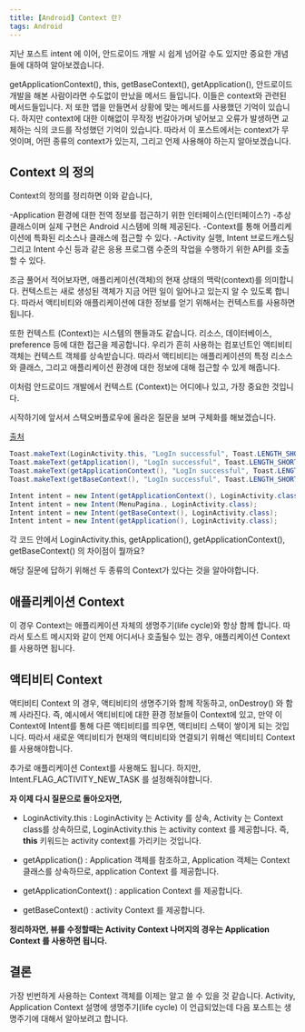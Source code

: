 ```yaml
---
title: [Android] Context 란?
tags: Android 
---
```

 
지난 포스트 intent 에 이어, 안드로이드 개발 시 쉽게 넘어갈 수도 있지만 중요한 개념들에 대하여 알아보겠습니다. 

getApplicationContext(), this, getBaseContext(), getApplication(), 안드로이드 개발을 해본 사람이라면 수도없이 만났을 메서드 들입니다. 이들은 context와 관련된 메서드들입니다. 저 또한 앱을 만들면서 상황에 맞는 메서드를 사용했던 기억이 있습니다. 하지만 context에 대한 이해없이 무작정 번갈아가며 넣어보고 오류가 발생하면 교체하는 식의 코드를 작성했던 기억이 있습니다. 따라서 이 포스트에서는 context가 무엇이며, 어떤 종류의 context가 있는지, 그리고 언제 사용해야 하는지 알아보겠습니다. 

## Context 의 정의 
Context의 정의를 정리하면 이와 같습니다, 

-Application 환경에 대한 전역 정보를 접근하기 위한 인터페이스(인터페이스?)
-추상 클래스이며 실제 구현은 Android 시스템에 의해 제공된다. 
-Context를 통해 어플리케이션에 특화된 리소스나 클래스에 접근할 수 있다. 
-Activity 실행, Intent 브로드캐스팅 그리고 Intent 수신 등과 같은 응용 프로그램 수준의 작업을 수행하기 위한 API를 호출할 수 있다. 

조금 풀어서 적어보자면, 애플리케이션(객체)의 현재 상태의 맥락(context)를 의미합니다. 컨텍스트는 새로 생성된 객체가 지금 어떤 일이 일어나고 있는지 알 수 있도록 합니다. 따라서 액티비티와 애플리케이션에 대한 정보를 얻기 위해서는 컨텍스트를 사용하면 됩니다. 

또한 컨텍스트 (Context)는 시스템의 핸들과도 같습니다. 리소스, 데이터베이스, preference 등에 대한 접근을 제공합니다. 우리가 흔히 사용하는 컴포넌트인 액티비티 객체는 컨텍스트 객체를 상속받습니다. 따라서 액티비티는 애플리케이션의 특정 리소스와 클래스, 그리고 애플리케이션 환경에 대한 정보에 대해 접근할 수 있게 해줍니다.

이처럼 안드로이드 개발에서 컨텍스트 (Context)는 어디에나 있고, 가장 중요한 것입니다. 

시작하기에 앞서서 스택오버플로우에 올라온 질문을 보며 구체화를 해보겠습니다. 

[출처](https://stackoverflow.com/questions/10347184/difference-and-when-to-use-getapplication-getapplicationcontext-getbasecon)


```JAVA
Toast.makeText(LoginActivity.this, "LogIn successful", Toast.LENGTH_SHORT).show();
Toast.makeText(getApplication(), "LogIn successful", Toast.LENGTH_SHORT).show();
Toast.makeText(getApplicationContext(), "LogIn successful", Toast.LENGTH_SHORT).show();
Toast.makeText(getBaseContext(), "LogIn successful", Toast.LENGTH_SHORT).show();
```

```JAVA
Intent intent = new Intent(getApplicationContext(), LoginActivity.class);
Intent intent = new Intent(MenuPagina., LoginActivity.class);
Intent intent = new Intent(getBaseContext(), LoginActivity.class);
Intent intent = new Intent(getApplication(), LoginActivity.class);
```


각 코드 안에서 LoginActivity.this, getApplication(),  getApplicationContext(), getBaseContext() 의 차이점이 뭘까요?

해당 질문에 답하기 위해선 두 종류의 Context가 있다는 것을 알아야합니다.

## 애플리케이션 Context

이 경우 Context는 애플리케이션 자체의 생명주기(life cycle)와 항상 함께 합니다. 따라서 토스트 메시지와 같이 언제 어디서나 호출될수 있는 경우, 애플리케이션 Context를 사용하면 됩니다. 

## 액티비티 Context

액티비티 Context 의 경우, 액티비티의 생명주기와 함께 작동하고, onDestroy() 와 함께 사라진다. 즉, 예시에서 액티비티에 대한 환경 정보들이 Context에 있고, 만약 이 Context에 Intent를 통해 다른 액티비티를 띄우면, 액티비티 스택이 쌓이게 되는 것입니다. 따라서 새로운 액티비티가 현재의 액티비티와  연결되기 위해선 액티비티 Context를 사용해야합니다. 

추가로 애플리케이션 Context를 사용해도 됩니다. 하지만, Intent.FLAG_ACTIVITY_NEW_TASK 를 설정해줘야합니다.

**자 이제 다시 질문으로 돌아오자면,**

- LoginActivity.this : LoginActivity 는 Activity 를 상속, Activity 는 Context class를 상속하므로, LoginActivity.this 는 activity context 를 제공합니다. 즉, **this** 키워드는 activity context를 가리키는 것입니다. 

- getApplication() : Application 객체를 참조하고, Application 객체는 Context 클래스를 상속하므로, application Context 를 제공합니다. 

- getApplicationContext() : application Context 를 제공합니다. 

- getBaseContext() : activity Context 를 제공합니다. 

**정리하자면, 뷰를 수정할때는 Activity Context 나머지의 경우는 Application Context 를 사용하면 됩니다.**

## 결론 

가장 빈번하게 사용하는 Context 객체를 이제는 알고 쓸 수 있을 것 같습니다. 
Activity, Application Context  설명에 생명주기(life cycle) 이 언급되었는데 다음 포스트는 생명주기에 대해서 알아보려고 합니다. 















